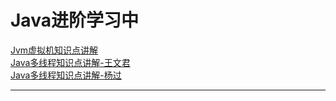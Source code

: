 # Java进阶学习中

[Jvm虚拟机知识点讲解](./architecture-jvm/jvm.md)  
[Java多线程知识点讲解-王文君](./architecture-multi-thread/thread_wwj.md)  
[Java多线程知识点讲解-杨过](./architecture-multi-thread/thread_yg.md)

---















































  
